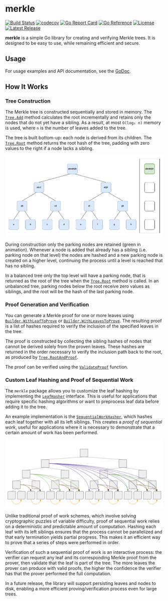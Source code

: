 # merkle

[![Build Status](https://img.shields.io/github/actions/workflow/status/fasmat/merkle/ci.yml)](https://github.com/fasmat/merkle/actions/workflows/ci.yml)
[![codecov](https://codecov.io/gh/fasmat/merkle/graph/badge.svg?token=2WFR1O5B42)](https://codecov.io/gh/fasmat/merkle)
[![Go Report Card](https://goreportcard.com/badge/github.com/fasmat/merkle)](https://goreportcard.com/report/github.com/fasmat/merkle)
[![Go Reference](https://pkg.go.dev/badge/github.com/fasmat/merkle?status.svg)](https://pkg.go.dev/github.com/fasmat/merkle?tab=doc)
[![License](https://img.shields.io/github/license/fasmat/merkle)](./LICENSE)
[![Latest Release](https://img.shields.io/github/v/release/fasmat/merkle)](https://github.com/fasmat/merkle/releases/latest)

**merkle** is a simple Go library for creating and verifying Merkle trees. It is designed to be easy to use, while
remaining efficient and secure.

## Usage

For usage examples and API documentation, see the [GoDoc](https://pkg.go.dev/github.com/fasmat/merkle?tab=doc).

## How It Works

### Tree Construction

The Merkle tree is constructed sequentially and stored in memory. The [`Tree.Add`](https://pkg.go.dev/github.com/fasmat/merkle#Tree.Add) method calculates the root incrementally and retains only the nodes that do not yet have a sibling. As a result, at most `O(log₂ n)` memory is used, where `n` is the number of leaves added to the tree.

The tree is built bottom-up: each node is derived from its children. The [`Tree.Root`](https://pkg.go.dev/github.com/fasmat/merkle#Tree.Root) method returns the root hash of the tree, padding with zero values to the right if a node lacks a sibling.

![Merkle Tree Construction](docs/merkle-tree-construction.gif)

During construction only the parking nodes are retained (green in animation). Whenever a node is added that already has a sibling (i.e. parking node on that level) the nodes are hashed and a new parking node is created on a higher level, continuing the process until a level is reached that has no sibling.

In a balanced tree only the top level will have a parking node, that is returned as the root of the tree when the [`Tree.Root`](https://pkg.go.dev/github.com/fasmat/merkle#Tree.Root) method is called. In an unbalanced tree, parking nodes below the root receive zero values as siblings, and the root will be the hash of the last parking node.

### Proof Generation and Verification

You can generate a Merkle proof for one or more leaves using [`Builder.WithLeafToProve`](https://pkg.go.dev/github.com/fasmat/merkle#Builder.WithLeafToProve) or [`Builder.WithLeavesToProve`](https://pkg.go.dev/github.com/fasmat/merkle#Builder.WithLeavesToProve). The resulting proof is a list of hashes required to verify the inclusion of the specified leaves in the tree.

The proof is constructed by collecting the sibling hashes of nodes that cannot be derived solely from the proven leaves. These hashes are returned in the order necessary to verify the inclusion path back to the root, as produced by [`Tree.RootAndProof`](https://pkg.go.dev/github.com/fasmat/merkle#Tree.RootAndProof).

The proof can be verified using the [`ValidateProof`](https://pkg.go.dev/github.com/fasmat/merkle#ValidateProof) function.

### Custom Leaf Hashing and Proof of Sequential Work

The `merkle` package allows you to customize the leaf hashing by implementing the [`LeafHasher`](https://pkg.go.dev/github.com/fasmat/merkle#LeafHasher) interface. This is useful for applications that require specific hashing algorithms or want to preprocess leaf data before adding it to the tree.

An example implementation is the [`SequentialWorkHasher`](https://pkg.go.dev/github.com/fasmat/merkle#SequentialWorkHasher), which hashes each leaf together with all its left siblings. This creates a _proof of sequential work_, useful for applications where it is necessary to demonstrate that a certain amount of work has been performed.

![Proof of Sequential Work construction](docs/PoSW.png)

Unlike traditional proof of work schemes, which involve solving cryptographic puzzles of variable difficulty, proof of sequential work relies on a deterministic and predictable amount of computation. Hashing each leaf with its left siblings ensures that the process cannot be parallelized and that early termination yields partial progress. This makes it an efficient way to prove that a series of steps were performed in order.

Verification of such a sequential proof of work is an interactive process: the verifier can request any leaf and its corresponding Merkle proof from the prover, then validate that the leaf is part of the tree. The more leaves the prover can produce with valid proofs, the higher the confidence the verifier has that the prover performed the full computation.

In a future release, the library will support persisting leaves and nodes to disk, enabling a more efficient proving/verification process even for large trees.
